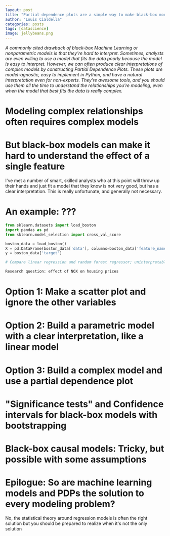 ```yaml
---
layout: post
title: "Partial dependence plots are a simple way to make black-box models simple to understand"
author: "Louis Cialdella"
categories: posts
tags: [datascience]
image: jellybeans.png
---
```


*A commonly cited drawback of black-box Machine Learning or nonparametric models is that they're hard to interpret. Sometimes, analysts are even willing to use a model that fits the data poorly because the model is easy to interpret. However, we can often produce clear interpretations of complex models by constructing Partial Dependence Plots. These plots are model-agnostic, easy to implement in Python, and have a natural interpretation even for non-experts. They're awesome tools, and you should use them all the time to understand the relationships you're modeling, even when the model that best fits the data is really complex.*

# Modeling complex relationships often requires complex models

# But black-box models can make it hard to understand the effect of a single feature

I've met a number of smart, skilled analysts who at this point will throw up their hands and just fit a model that they know is not very good, but has a clear interpretation. This is really unfortunate, and generally not necessary.

# An example: ???

```python
from sklearn.datasets import load_boston
import pandas as pd
from sklearn.model_selection import cross_val_score

boston_data = load_boston()
X = pd.DataFrame(boston_data['data'], columns=boston_data['feature_names'])
y = boston_data['target']

# Compare linear regression and random forest regressor; uninterpretable RF fits the data better

Research question: effect of NOX on housing prices
```

# Option 1: Make a scatter plot and ignore the other variables

# Option 2: Build a parametric model with a clear interpretation, like a linear model

# Option 3: Build a complex model and use a partial dependence plot

# "Significance tests" and Confidence intervals for black-box models with bootstrapping

# Black-box causal models: Tricky, but possible with some assumptions

# Epilogue: So are machine learning models and PDPs the solution to every modeling problem?

No, the statistical theory around regression models is often the right solution but you should be prepared to realize when it's not the only solution
